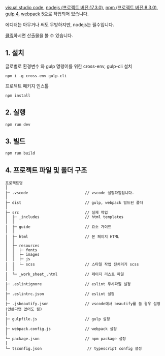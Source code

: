 <a href="https://code.visualstudio.com/" target="_blank">visual studio code</a>, <a href="https://nodejs.org/ko/" target="_blank">nodejs (프로젝트 버전:17.3.0)</a>, <a href="https://www.npmjs.com/" target="_blank">npm (프로젝트 버전:8.3.0)</a>, <a href="https://gulpjs.com/" target="_blank">gulp 4</a>, <a href="https://webpack.js.org/" target="_blank">webpack 5</a>으로 작업되어 있습니다.

에디터는 아무거나 써도 무방하지만, nodejs는 필수입니다.

<a href="https://sonky740.github.io/Guide_es6/dist/html/"><u>클릭</u></a>하시면 산출물을 볼 수 있습니다.

## 1. 설치

글로벌로 환경변수 와 gulp 명령어를 위한 cross-env, gulp-cli 설치
```
npm i -g cross-env gulp-cli
```

프로젝트 패키지 인스톨
```
npm install
```

## 2. 실행
```
npm run dev
```

## 3. 빌드
```
npm run build
```

## 4. 프로젝트 파일 및 폴더 구조

```
프로젝트명
│
├─ .vscode                         // vscode 설정파일입니다.
│
├─ dist                            // gulp, webpack 빌드된 폴더
│
├─ src                             // 실제 작업
│  ├─ _includes                    // html templates
│  │
│  ├─ guide                        // 요소 가이드
│  │
│  ├─ html                         // 본 페이지 HTML
│  │
│  ├─ resources
│  │  ├─ fonts
│  │  ├─ images
│  │  ├─ js
│  │  └─ scss                      // 스타일 작업 전처리기 scss
│  │
│  └─ _work_sheet_.html            // 페이지 리스트 파일
│
├─ .eslintignore                   // eslint 무시파일 설정
│
├─ .eslintrc.json                  // eslint 설정
│
├─ .jsbeautify.json                // vscode에서 beautify를 쓸 경우 설정 (안쓴다면 없어도 됨)
│
├─ gulpfile.js                     // gulp 설정
│
├─ webpack.config.js               // webpack 설정
│
└─ package.json                    // npm package 설정
│
└─ tsconfig.json                    // typescript config 설정
```